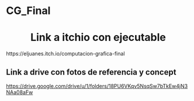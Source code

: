 # CG_Final

<h1 align="center">Link a itchio con ejecutable</h1>
https://eljuanes.itch.io/computacion-grafica-final

## Link a drive con fotos de referencia y concept
https://drive.google.com/drive/u/1/folders/18PU6VKqv5NsqSw7bTkEw4jN3NAa08aFw
